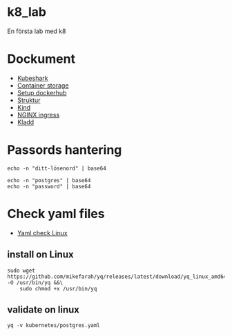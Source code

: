 # k8_lab

En första lab med k8

# Dockument

- [Kubeshark](https://www.kubeshark.co/)
- [Container storage](/document/Container_storage.md)
- [Setup dockerhub](/document/Setup_dockerhub.md)
- [Struktur](/document/Struktur.md)
- [Kind](/document/kind.md)
- [NGINX ingress](/document/NGINX.md)
- [Kladd](/document/Kladd_for_code.md)

# Passords hantering

```
echo -n "ditt-lösenord" | base64

echo -n "postgres" | base64
echo -n "password" | base64

```

# Check yaml files

- [Yaml check Linux](https://github.com/mikefarah/yq)

## install on Linux

```
sudo wget https://github.com/mikefarah/yq/releases/latest/download/yq_linux_amd64 -O /usr/bin/yq &&\
    sudo chmod +x /usr/bin/yq
```

## validate on linux

```
yq -v kubernetes/postgres.yaml

```
